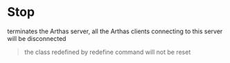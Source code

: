 Stop
===

terminates the Arthas server, all the Arthas clients connecting to this server will be disconnected

> the class redefined by redefine command will not be reset

